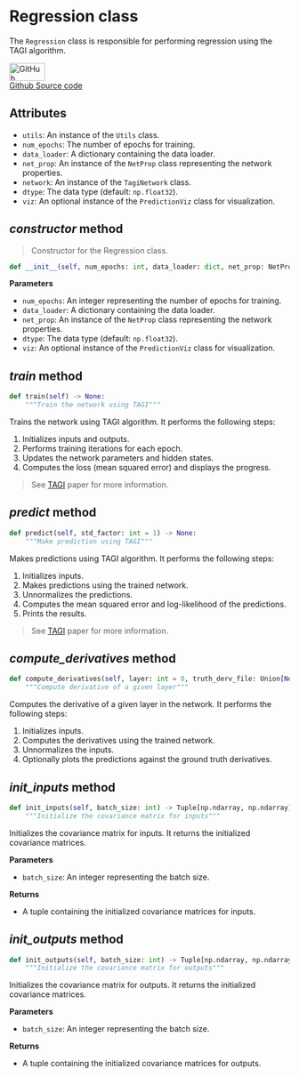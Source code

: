# Regression class

The `Regression` class is responsible for performing regression using the TAGI algorithm.

<a href="https://github.com/lhnguyen102/cuTAGI/blob/main/python_examples/regression.py" class="github-link">
  <div class="github-icon-container">
    <img src="../images/GitHub-Mark.png" alt="GitHub" height="32" width="64">
  </div>
  <div class="github-text-container">
    Github Source code
  </div>
</a>


## Attributes

- `utils`: An instance of the `Utils` class.
- `num_epochs`: The number of epochs for training.
- `data_loader`: A dictionary containing the data loader.
- `net_prop`: An instance of the `NetProp` class representing the network properties.
- `network`: An instance of the `TagiNetwork` class.
- `dtype`: The data type (default: `np.float32`).
- `viz`: An optional instance of the `PredictionViz` class for visualization.

## *constructor* method

> Constructor for the Regression class.

```python
def __init__(self, num_epochs: int, data_loader: dict, net_prop: NetProp, dtype=np.float32, viz: Union[PredictionViz, None] = None) -> None:
```

**Parameters**
- `num_epochs`: An integer representing the number of epochs for training.
- `data_loader`: A dictionary containing the data loader.
- `net_prop`: An instance of the `NetProp` class representing the network properties.
- `dtype`: The data type (default: `np.float32`).
- `viz`: An optional instance of the `PredictionViz` class for visualization.

## *train* method

```python
def train(self) -> None:
    """Train the network using TAGI"""
```

Trains the network using TAGI algorithm. It performs the following steps:
1. Initializes inputs and outputs.
2. Performs training iterations for each epoch.
3. Updates the network parameters and hidden states.
4. Computes the loss (mean squared error) and displays the progress.

> See [TAGI](https://www.jmlr.org/papers/volume22/20-1009/20-1009.pdf) paper for more information.

## *predict* method

```python
def predict(self, std_factor: int = 1) -> None:
    """Make prediction using TAGI"""
```

Makes predictions using TAGI algorithm. It performs the following steps:
1. Initializes inputs.
2. Makes predictions using the trained network.
3. Unnormalizes the predictions.
4. Computes the mean squared error and log-likelihood of the predictions.
5. Prints the results.
 
> See [TAGI](https://www.jmlr.org/papers/volume22/20-1009/20-1009.pdf) paper for more information.

## *compute_derivatives* method

```python
def compute_derivatives(self, layer: int = 0, truth_derv_file: Union[None, str] = None) -> None:
    """Compute derivative of a given layer"""
```

Computes the derivative of a given layer in the network. It performs the following steps:
1. Initializes inputs.
2. Computes the derivatives using the trained network.
3. Unnormalizes the inputs.
4. Optionally plots the predictions against the ground truth derivatives.

## *init_inputs* method

```python
def init_inputs(self, batch_size: int) -> Tuple[np.ndarray, np.ndarray]:
    """Initialize the covariance matrix for inputs"""
```

Initializes the covariance matrix for inputs. It returns the initialized covariance matrices.

**Parameters**
- `batch_size`: An integer representing the batch size.

**Returns**
- A tuple containing the initialized covariance matrices for inputs.

## *init_outputs* method

```python
def init_outputs(self, batch_size: int) -> Tuple[np.ndarray, np.ndarray]:
    """Initialize the covariance matrix for outputs"""
```

Initializes the covariance matrix for outputs. It returns the initialized covariance matrices.

**Parameters**
- `batch_size`: An integer representing the batch size.

**Returns**
- A tuple containing the initialized covariance matrices for outputs.
